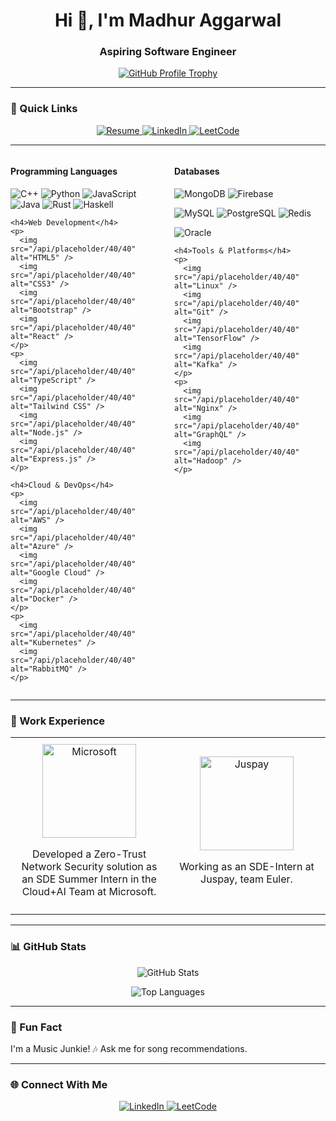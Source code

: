 <h1 align="center">Hi 👋, I'm Madhur Aggarwal</h1>
<h3 align="center">Aspiring Software Engineer</h3>

<p align="center">
  <a href="https://github.com/ryo-ma/github-profile-trophy">
    <img src="https://github-profile-trophy.vercel.app/?username=madhuraggarwal&theme=onedark&title=-Reviews" alt="GitHub Profile Trophy" />
  </a>
</p>


---
### 🔗 Quick Links
<!-- 
<p align="center">
  <a href="https://drive.google.com/file/d/1udNZJ0E4N9XEByGb_y1yi71oR3uJG1qY/view?usp=sharing">
    <img src="https://cdn-icons-png.flaticon.com/512/1870/1870080.png" width="30" height="30"/><br/>
    <b>Resume</b>
  </a>
  &nbsp;&nbsp;&nbsp;&nbsp;
  <a href="https://www.linkedin.com/in/madhuraggarwalofficial/">
    <img src="https://raw.githubusercontent.com/rahuldkjain/github-profile-readme-generator/master/src/images/icons/Social/linked-in-alt.svg" width="30" height="30"/><br/>
    <b>LinkedIn</b>
  </a>
  &nbsp;&nbsp;&nbsp;&nbsp;
  <a href="https://www.leetcode.com/madhuraggarwalofficial">
    <img src="https://raw.githubusercontent.com/rahuldkjain/github-profile-readme-generator/master/src/images/icons/Social/leet-code.svg" width="30" height="30"/><br/>
    <b>LeetCode</b>
  </a>
</p>

-->
<p align="center">
  <a href="https://drive.google.com/file/d/1g4KuX2nCJoM7tkL7PtdFkju_KbrdqmDX/view?usp=sharing" target="_blank">
    <img src="https://img.shields.io/badge/Resume-%230077B5.svg?style=for-the-badge&logo=google-drive&logoColor=white" alt="Resume" />
  </a>
  <a href="https://www.linkedin.com/in/madhuraggarwalofficial/" target="_blank">
    <img src="https://img.shields.io/badge/LinkedIn-%230077B5.svg?style=for-the-badge&logo=linkedin&logoColor=white" alt="LinkedIn" />
  </a>
  <a href="https://www.leetcode.com/madhuraggarwalofficial" target="_blank">
    <img src="https://img.shields.io/badge/LeetCode-%23FFA116.svg?style=for-the-badge&logo=leetCode&logoColor=white" alt="LeetCode" />
  </a>
</p>

---
<div style="display: grid; grid-template-columns: 1fr 1fr; gap: 20px;">
  <!-- Left Column -->
  <div>
    <h4>Programming Languages</h4>
    <p>
      <img src="/api/placeholder/40/40" alt="C++" />
      <img src="/api/placeholder/40/40" alt="Python" />
      <img src="/api/placeholder/40/40" alt="JavaScript" />
      <img src="/api/placeholder/40/40" alt="Java" />
      <img src="/api/placeholder/40/40" alt="Rust" />
      <img src="/api/placeholder/40/40" alt="Haskell" />
    </p>

    <h4>Web Development</h4>
    <p>
      <img src="/api/placeholder/40/40" alt="HTML5" />
      <img src="/api/placeholder/40/40" alt="CSS3" />
      <img src="/api/placeholder/40/40" alt="Bootstrap" />
      <img src="/api/placeholder/40/40" alt="React" />
    </p>
    <p>
      <img src="/api/placeholder/40/40" alt="TypeScript" />
      <img src="/api/placeholder/40/40" alt="Tailwind CSS" />
      <img src="/api/placeholder/40/40" alt="Node.js" />
      <img src="/api/placeholder/40/40" alt="Express.js" />
    </p>

    <h4>Cloud & DevOps</h4>
    <p>
      <img src="/api/placeholder/40/40" alt="AWS" />
      <img src="/api/placeholder/40/40" alt="Azure" />
      <img src="/api/placeholder/40/40" alt="Google Cloud" />
      <img src="/api/placeholder/40/40" alt="Docker" />
    </p>
    <p>
      <img src="/api/placeholder/40/40" alt="Kubernetes" />
      <img src="/api/placeholder/40/40" alt="RabbitMQ" />
    </p>
  </div>

  <!-- Right Column -->
  <div>
    <h4>Databases</h4>
    <p>
      <img src="/api/placeholder/40/40" alt="MongoDB" />
      <img src="/api/placeholder/40/40" alt="Firebase" />
    </p>
    <p>
      <img src="/api/placeholder/40/40" alt="MySQL" />
      <img src="/api/placeholder/40/40" alt="PostgreSQL" />
      <img src="/api/placeholder/40/40" alt="Redis" />
    </p>
    <p>
      <img src="/api/placeholder/40/40" alt="Oracle" />
    </p>

    <h4>Tools & Platforms</h4>
    <p>
      <img src="/api/placeholder/40/40" alt="Linux" />
      <img src="/api/placeholder/40/40" alt="Git" />
      <img src="/api/placeholder/40/40" alt="TensorFlow" />
      <img src="/api/placeholder/40/40" alt="Kafka" />
    </p>
    <p>
      <img src="/api/placeholder/40/40" alt="Nginx" />
      <img src="/api/placeholder/40/40" alt="GraphQL" />
      <img src="/api/placeholder/40/40" alt="Hadoop" />
    </p>
  </div>
</div>

---
### 🌟 Work Experience

<table style="border-collapse: collapse; width: 100%;">
  <tr>
    <!-- Microsoft Column -->
    <td align="center" width="50%" style="padding: 10px;">
      <a href="https://drive.google.com/file/d/your-ppt-link-here/view?usp=sharing" target="_blank">
        <img src="https://static.vecteezy.com/system/resources/thumbnails/006/892/682/small/microsoft-logo-icon-editorial-free-vector.jpg" alt="Microsoft" width="150" height="150" />
      </a>
      <p>
        Developed a Zero-Trust Network Security solution as an SDE Summer Intern in the Cloud+AI Team at Microsoft.
      </p>
    </td>
    <!-- Juspay Column -->
    <td align="center" width="50%" style="padding: 10px;">
      <a href="https://juspay.in/" target="_blank">
        <img src="https://images.yourstory.com/cs/images/companies/Juspay-1593773663260.jpg?fm=auto&ar=1%3A1&mode=fill&fill=solid&fill-color=fff&format=auto&w=384&q=75" alt="Juspay" width="150" height="150" />
      </a>
      <p>
        Working as an SDE-Intern at Juspay, team Euler.
      </p>
    </td>
  </tr>
</table>


---

### 📊 GitHub Stats

<p align="center">
  <img src="https://github-readme-stats.vercel.app/api?username=madhuraggarwal&show_icons=true&theme=radical" alt="GitHub Stats" />
</p>
<p align="center">
  <img src="https://github-readme-stats.vercel.app/api/top-langs/?username=madhuraggarwal&layout=compact&theme=radical" alt="Top Languages" />
</p>

---

### 🎵 Fun Fact

I'm a Music Junkie! 🎶 Ask me for song recommendations.

---

### 🌐 Connect With Me

<p align="center">
  <a href="https://linkedin.com/in/madhuraggarwalofficial" target="blank">
    <img src="https://img.shields.io/badge/LinkedIn-%230077B5.svg?style=for-the-badge&logo=linkedin&logoColor=white" alt="LinkedIn" />
  </a>
  <a href="https://www.leetcode.com/madhuraggarwalofficial" target="blank">
    <img src="https://img.shields.io/badge/LeetCode-%23FFA116.svg?style=for-the-badge&logo=leetCode&logoColor=white" alt="LeetCode" />
  </a>
</p>
